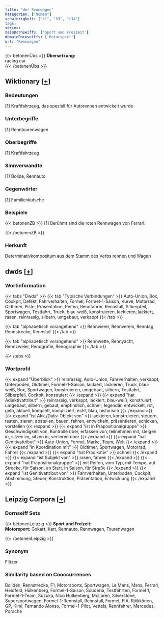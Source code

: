 ```yaml
---
title: "der Rennwagen"
kategorien: ["Nomen"]
schwierigkeit: ["k1", "h3", "r14"]
tags:
series:
mainDornseiffs: ['Sport und Freizeit']
domainDornseiffs: ['Motorsport']
url: "Rennwagen"
---
```


{{< betonenÜbs >}}
**Übersetzung:**  
racing car  
{{< /betonenÜbs >}}

## Wiktionary [[+](https://de.wiktionary.org/wiki/Rennwagen)]

### Bedeutungen
[1] Kraftfahrzeug, das speziell für Autorennen entwickelt wurde  

### Unterbegriffe
[1] Renntourenwagen  

### Oberbegriffe
[1] Kraftfahrzeug  

### Sinnverwandte
[1] Bolide, Rennauto  

### Gegenwörter
[1] Familienkutsche  

### Beispiele
{{< betonenZB >}}
[1] Berühmt sind die roten Rennwagen von Ferrari.  

{{< /betonenZB >}}
### Herkunft
Determinativkompositum aus dem Stamm des Verbs rennen und Wagen  



## dwds [[+](https://www.dwds.de/wb/Rennwagen)]

### Wortinformation
{{< tabs "Dwds" >}}
{{< tab "Typische Verbindungen" >}}
Auto-Union, Box, Cockpit, Defekt, Fahrverhalten, Formel, Formel-1-Saison, Kurve, Motorrad, Oldtimer, Piste, Präsentation, Reifen, Rennfahrer, Rennstall, Silberpfeil, Sportwagen, Testfahrt, Truck, blau-weiß, konstruieren, lackieren, lackiert, rasen, reinrassig, silbern, umgebaut, verkappt
{{< /tab >}}

{{< tab "alphabetisch vorangehend" >}}
Rennvierer, Rennverein, Renntag, Rennstrecke, Rennstall
{{< /tab >}}

{{< tab "alphabetisch vorangehend" >}}
Rennwette, Rennyacht, Rennzweier, Renografie, Renographie
{{< /tab >}}

{{< /tabs >}}

### Wortprofil
{{< expand "Überblick" >}} reinrassig, Auto-Union, Fahrverhalten, verkappt, Unterboden, Oldtimer, Formel-1-Saison, lackiert, lackieren, Truck, blau-weiß, Box, Sportwagen, konstruieren, umgebaut, silbern, Testfahrt, Silberpfeil, Cockpit, konstruiert {{< /expand >}}
{{< expand "hat Adjektivattribut" >}} reinrassig, verkappt, lackiert, blau-weiß, konstruiert, umgebaut, silbern, gebaut, empfindlich, schnell, legendär, entwickelt, rot, gelb, aktuell, komplett, kompliziert, echt, blau, historisch {{< /expand >}}
{{< expand "ist Akk./Dativ-Objekt von" >}} lackieren, konstruieren, steuern, testen, zieren, abstellen, bauen, fahren, entwickeln, präsentieren, schicken, vorstellen {{< /expand >}}
{{< expand "ist in Präpositionalgruppe" >}} Geschwindigkeit von, Kontrolle über, erfassen von, teilnehmen mit, steigen in, sitzen im, sitzen in, verlieren über {{< /expand >}}
{{< expand "hat Genitivattribut" >}} Auto-Union, Formel, Marke, Team, Welt {{< /expand >}}
{{< expand "in Koordination mit" >}} Oldtimer, Sportwagen, Motorrad, Fahrer {{< /expand >}}
{{< expand "hat Prädikativ" >}} schnell {{< /expand >}}
{{< expand "ist Subjekt von" >}} rasen, fahren {{< /expand >}}
{{< expand "hat Präpositionalgruppe" >}} mit Reifen, vom Typ, mit Tempo, auf Strecke, für Saison, an Start, in Saison, für Straße {{< /expand >}}
{{< expand "ist Genitivattribut von" >}} Fahrverhalten, Unterboden, Cockpit, Abstimmung, Steuer, Konstruktion, Präsentation, Entwicklung {{< /expand >}}

## Leipzig Corpora [[+](https://corpora.uni-leipzig.de/en/res?word=Rennwagen&corpusId=deu_newscrawl-public_2018)]

### Dornseiff Sets
{{< betonenLeipzig >}}
**Sport und Freizeit:**  
**Motorsport:** Gokart, Kart, Rennauto, Rennwagen, Tourenwagen  

{{< /betonenLeipzig >}}

### Synonym
Flitzer


### Similarity based on Cooccurrences
Boliden, Rennstrecke, F1, Motorsports, Sportwagen, Le Mans, Mans, Ferrari, Heidfeld, Hülkenberg, Formel-1-Saison, Scuderia, Testfahrten, Formel 1, Formel-1-Team, Suzuka, Nico Hülkenberg, McLaren, Silverstone, Supersportwagen, Formel-1-Rennstall, Rennstall, Formel, FIA, Räikkönen, GP, Kimi, Fernando Alonso, Formel-1-Pilot, Vettels, Rennfahrer, Mercedes, Porsche

